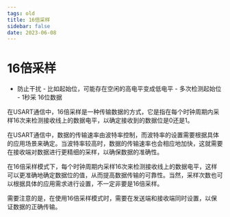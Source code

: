 ```yaml
---
tags: old
title: 16倍采样
sidebar: false
date: 2023-06-08
---
```

# 16倍采样

- 防止干扰
			- 比如起始位，可能存在空闲的高电平变成低电平
				- 多次检测起始位
				- 1秒采 16位数据



在USART通信中，16倍采样是一种传输数据的方式，它是指在每个时钟周期内采样16次来检测接收线上的数据电平，以确定接收到的数据位是0还是1。

在USART通信中，数据的传输速率由波特率控制，而波特率的设置需要根据具体的应用场景来确定。当波特率较高时，数据的传输速率也会相应地加快，这就需要在接收端对数据进行更精细的采样，以确保数据的准确性。

在16倍采样模式下，每个时钟周期内采样16次来检测接收线上的数据电平，这样可以更准确地确定数据位的值，从而提高数据传输的可靠性。当然，采样次数也可以根据具体的应用需求进行设置，不一定非要是16倍采样。

需要注意的是，在使用16倍采样模式时，需要在发送端和接收端同时设置，以保证数据的正确传输。